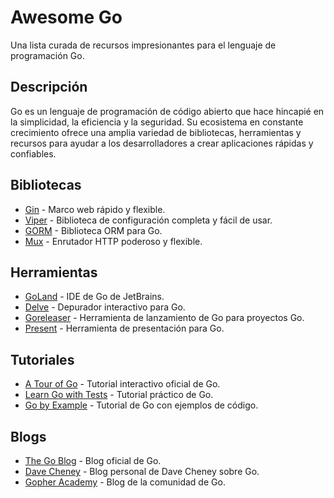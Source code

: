 
# Awesome Go

Una lista curada de recursos impresionantes para el lenguaje de programación Go.

## Descripción

Go es un lenguaje de programación de código abierto que hace hincapié en la simplicidad, la eficiencia y la seguridad. Su ecosistema en constante crecimiento ofrece una amplia variedad de bibliotecas, herramientas y recursos para ayudar a los desarrolladores a crear aplicaciones rápidas y confiables.

## Bibliotecas

- [Gin](https://github.com/gin-gonic/gin) - Marco web rápido y flexible.
- [Viper](https://github.com/spf13/viper) - Biblioteca de configuración completa y fácil de usar.
- [GORM](https://github.com/go-gorm/gorm) - Biblioteca ORM para Go.
- [Mux](https://github.com/gorilla/mux) - Enrutador HTTP poderoso y flexible.

## Herramientas

- [GoLand](https://www.jetbrains.com/go/) - IDE de Go de JetBrains.
- [Delve](https://github.com/go-delve/delve) - Depurador interactivo para Go.
- [Goreleaser](https://goreleaser.com/) - Herramienta de lanzamiento de Go para proyectos Go.
- [Present](https://godoc.org/golang.org/x/tools/present) - Herramienta de presentación para Go.

## Tutoriales

- [A Tour of Go](https://tour.golang.org/welcome/1) - Tutorial interactivo oficial de Go.
- [Learn Go with Tests](https://quii.gitbook.io/learn-go-with-tests/) - Tutorial práctico de Go.
- [Go by Example](https://gobyexample.com/) - Tutorial de Go con ejemplos de código.

## Blogs

- [The Go Blog](https://blog.golang.org/) - Blog oficial de Go.
- [Dave Cheney](https://dave.cheney.net/) - Blog personal de Dave Cheney sobre Go.
- [Gopher Academy](https://blog.gopheracademy.com/) - Blog de la comunidad de Go.

